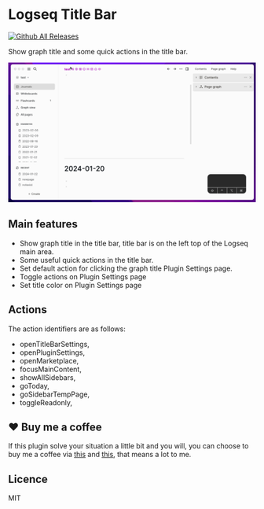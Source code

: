 # Logseq Title Bar

[![Github All Releases](https://img.shields.io/github/downloads/vipzhicheng/logseq-plugin-title-bar/total.svg)](https://github.com/vipzhicheng/logseq-plugin-title-bar/releases)

Show graph title and some quick actions in the title bar.

![screencast](./screencast.gif)

## Main features

- Show graph title in the title bar, title bar is on the left top of the Logseq main area.
- Some useful quick actions in the title bar.
- Set default action for clicking the graph title Plugin Settings page.
- Toggle actions on Plugin Settings page
- Set title color on Plugin Settings page

## Actions

The action identifiers are as follows:

- openTitleBarSettings,
- openPluginSettings,
- openMarketplace,
- focusMainContent,
- showAllSidebars,
- goToday,
- goSidebarTempPage,
- toggleReadonly,

## ❤️ Buy me a coffee

If this plugin solve your situation a little bit and you will, you can choose to buy me a coffee via [this](https://www.buymeacoffee.com/vipzhicheng) and [this](https://afdian.net/@vipzhicheng), that means a lot to me.

## Licence

MIT
